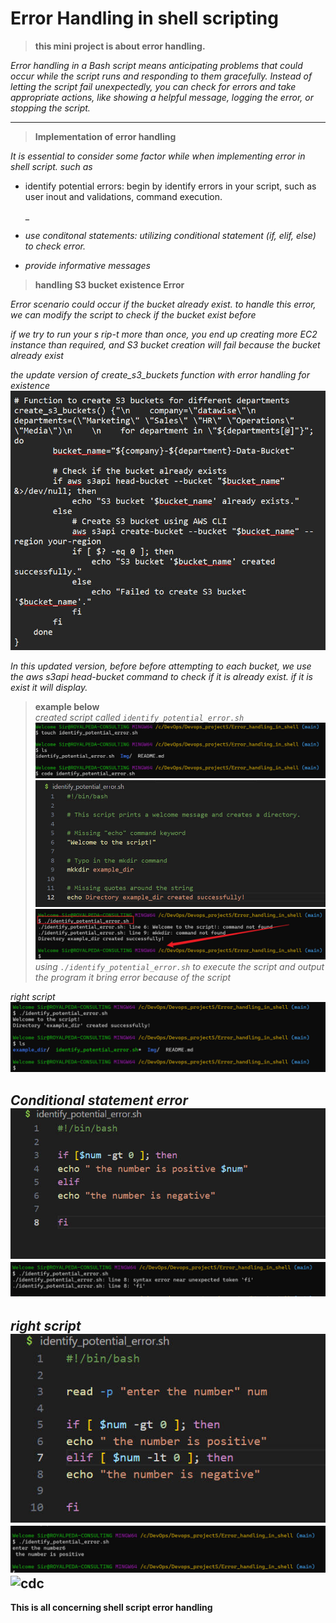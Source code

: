 # **Error Handling in shell scripting**

>**this mini project is about error handling.**

_<p>Error handling in a Bash script means anticipating problems that could occur while the script runs and responding to them gracefully. Instead of letting the script fail unexpectedly, you can check for errors and take appropriate actions, like showing a helpful message, logging the error, or stopping the script.</p>_

----
> **Implementation of error handling**

_<p>It is essential to consider some factor while when implementing error in shell script. such as_
- identify potential errors: begin by identify errors in your script, such as user inout and validations, command execution.</p>_
- _<p>use conditonal statements: utilizing conditional statement (if, elif, else) to check error.</p>_
- _<p>provide informative messages</p>_


>**handling S3 bucket existence Error**

_<p>Error scenario could occur if the bucket already exist. to handle this error, we can modify the script to check if the bucket exist before</p>_

_<p>if we try to run your s rip-t more than once, you end up creating more EC2 instance than required, and S3 bucket creation will fail because the bucket already exist</p>_

_the update version of create_s3_buckets function with error handling for existence_
![bucket](./Img/newww%20buc.jpg)
_<p>In this updated version, before before attempting to each bucket, we use the aws s3api head-bucket command to check if it is already exist. if it is exist it will display.</p>_

>**example below**<br>
_created script called `identify_potential_error.sh`_
![new](./Img/1.%20created%20id.jpg)
![ee](./Img/2.0%20error%20editor.jpg)
![we](./Img/2.%20err.jpg)
_using `./identify_potential_error.sh` to execute the script and output the program it bring error because of the script_

_right script_
![er](./Img/2.1%20worked.jpg)

_Conditional statement error_
![er](./Img/3.%20conditional%20erro%20editor.jpg)
![ff](./Img/3.%20output.jpg)
----

_right script_
![gf](./Img/4.%20original%20code.jpg)
![gg](./Img/4.%20output.jpg)
![cdc](./Img/5.2%20if%20execute.jpg)
---


**This is all concerning shell script error handling**
